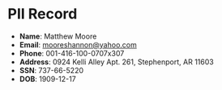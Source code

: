 # PII Record
- **Name**: Matthew Moore
- **Email**: mooreshannon@yahoo.com
- **Phone**: 001-416-100-0707x307
- **Address**: 0924 Kelli Alley Apt. 261, Stephenport, AR 11603
- **SSN**: 737-66-5220
- **DOB**: 1909-12-17
